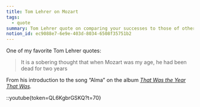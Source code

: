 ```yaml
---
title: Tom Lehrer on Mozart
tags:
  - quote
summary: Tom Lehrer quote on comparing your successes to those of others
notion_id: ec9088e7-6e9e-403d-8034-6508f35751b2
---
```

One of my favorite Tom Lehrer quotes:

> It is a sobering thought that when Mozart was my age, he had been dead for two years

From his introduction to the song “Alma” on the album [_That Was the Year That Was_](https://en.wikipedia.org/wiki/That_Was_the_Year_That_Was)_._

::youtube{token=QL6KgbrGSKQ?t=70}
